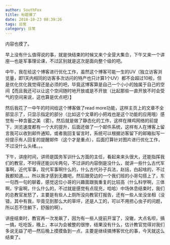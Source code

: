 ```yaml
---
author: SouthFox
title: 标题摸了
date: 2018-10-23 08:39:26
tags: 日常
category: 日常
---
```


内容也摸了。

<!--more-->

早上没有什么值得说的事，就是快结束的时候又来个全营大集合，下午又来一个讲座&mdash;也是军事理论课，不过区别就是这次是面向整个级的吧。

中午，我在给这个博客进行优化工作，虽然这个博客可能一生的UV（独立访客浏览量，即1天内相同的访客多次访问的特产也只计算1个UV）都不会超过10啦，但是优化优化我觉得还是必须的吧，毕竟这博客算是自己一个小小的独属于自己的空间【而且我还可以让这个空间随时地开放或是不开放（比起那些一直开放不时会受气的空间来说，这也算是优点吧）】

然后我花了一中午的时间给这个博客做了read more功能，这样主页上的文章不全部显示了，只显示指定的部分（比如这个文章的小把戏也是这个功能的应用哦）感觉有一种含蓄之美（雾）。然后就是做了静态化的工作，这样在辣鸡网络的前提下，浏览速度都有一个大的提升，后面还做了一个邮件系统，这样有人在博客上留言我可以收到邮件通知，或者我回复留言时，系统可以根据访客留下的邮箱拟写一份提示有人回复的提醒邮件（这个才是重点），后面打算针对图片进行优化工作，不过没什么头绪。。。

下午，讲座时间，讲师是国务军训什么方面的主任，看起来来头很大，还能指挥我们的教官，不时得还能训斥两句，不过讲的内容倒是没什么，就讲一些什么古代军事啊，近代军事，现代军事啊什么的，什么古代孙子兵法，赵括，白起啥的，不过我都知道。。。所以我才感到无趣吧，然后跟旁边的一个我们班的小哥勾搭上了，东一句西一句的聊着，感觉这位小哥的兴趣面跟我重复的比较高（什么科学啊，三体啊，宇宙啊，什么什么的，不过就是感觉有点现充，哈哈）中场休息结束时，我们的总教官发怒了，主要是有些人上厕所没向教官打报告，还有一些人坐没坐相（没错，其中有我，毕竟见到那么大的草坪，还是人工的，可以不用担心虫子的问题，所以忍不住躺下，舒服的啊）。

讲座结束时，教官再一次发飙了，因为有一些人提前开溜了，没辙，大点名呗，搞一搞，吃吃饭，晚上，本以为会被整的很惨，结果没有什么，估计教官觉得对我们多说无益了吧&mdash;然后晚上摸摸鱼到一点，主要是继续搞博客优化的事，今天就这么结束了。